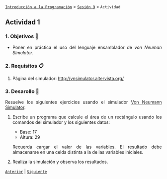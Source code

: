 [`Introducción a la Programación`](../README.md) > [`Sesión 9`](../README.md) > `Actividad`

## Actividad 1

<div style="text-align: justify;">

### 1. Objetivos :dart:

- Poner en práctica el uso del lenguaje ensamblador de *von Neuman Simulator*.

### 2. Requisitos :clipboard:

1. Página del simulador: http://vnsimulator.altervista.org/


### 3. Desarollo :rocket:

Resuelve los siguientes ejercicios usando el simulador [Von Neumann Simulator](http://vnsimulator.altervista.org/).

1. Escribe un programa que calcule el área de un rectángulo usando los comandos del simulador y los siguientes datos:

   - Base: 17
   - Altura: 29

   Recuerda cargar el valor de las variables. El resultado debe almacenarse en una celda distinta a la de las variables iniciales.

2. Realiza la simulación y observa los resultados.

[`Anterior`](../README.md##3-actividad-memo) | [`Siguiente`](../README.md##3-actividad-memo)

